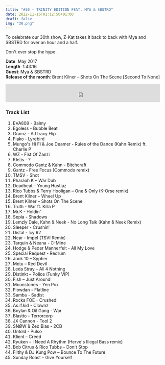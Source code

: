 ```yaml
---
title: "#30 – TRINITY EDITION FEAT. MYA & SBSTRD"
date: 2022-11-16T01:12:50+01:00
draft: false
img: "30.png"
---
```


To celebrate our 30th show, Z-Kat takes it back to back with Mya and SBSTRD for over an hour and a half.

Don't ever stop the hype.

**Date**: May 2017  
**Length**: 1:43:16  
**Guest**: Mya & SBSTRD  
**Release of the month**: Brent Kilner – Shots On The Scene [Second To None]

<div>
<iframe width="100%" height="60" src="https://www.mixcloud.com/widget/iframe/?hide_cover=1&mini=1&feed=%2Fzkat%2Fmasquerave-podcast-30-trinity-edition-feat-mya-sbstrd%2F" frameborder="0" ></iframe>
</div>

### Track List

1. EVA808 - Balmy
2. Egoless - Bubble Beat
3. Gramz - AJ tracy Flip
4. Flako - Lyrebird
5. Mungo's Hi Fi & Joe Deamer - Rules of the Dance (Kahn Remix) ft. Charlie P
6. WZ - Fist Of Zanzi
7. Kletis - ?
8. Commodo Gantz & Kahn - Bitchcraft
9. Gantz - Free Focus (Commodo remix)
10. TMSV - Shot
11. Pharaoh K – War Dub
12. Deadbeat – Young Hustlaz
13. Rico Tubbs & Terry Hooligan – One & Only (K-Orse remix)
14. Brent Kilner – Wheel Up
15. Brent Kilner – Shots On The Scene
16. Truth - War ft. Killa P
17. Mr.K - Holdin'
18. Sepia - Shadows
19. Lemzly Dale, Kahn & Neek - No Long Talk (Kahn & Neek Remix)
20. Sleeper - Crushin’
21. Distal - Icy 92
22. Near - Impel (TSVI Remix)
23. Tarquin & Neana - C-Mine
24. Hodge & Peder Mannerfelt - All My Love
25. Special Request - Redrum
26. Jook 10 – Sypher
27. Motu – Red Devil
28. Leda Stray – All 4 Nothing
29. Distinkt – Police (Funky VIP)
30. Fish – Just Around
31. Moonstones - Yen Pox
32. Flowdan - Flatline
33. Samba - Sadist
34. Rocks FOE - Crushed
35. As.if.kid - Clownz
36. Boylan & Oil Gang - War
37. Blastto - Terrorcorp
38. JX Cannon - Tool 2
39. SNØW & Zed Bias - 2CB
40. Untold - Pulso
41. Klient – Creed
42. Ryuken – I Need A Rhythm (Herve's Illegal Bass remix)
43. Bob Citrus & Rico Tubbs – Don't Stop
44. Filthy & DJ Kung Pow – Bounce To The Future
45. Sunday Roast – Give Yourself
